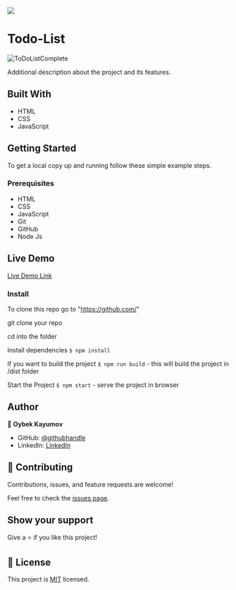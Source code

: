 ![](https://img.shields.io/badge/Microverse-blueviolet)

# Todo-List

![ToDoListComplete](https://user-images.githubusercontent.com/85465559/148974405-9a2e8701-bed0-4d24-a49c-9fc7bc6fd5cf.png)

Additional description about the project and its features.

## Built With

- HTML
- CSS
- JavaScript

## Getting Started

To get a local copy up and running follow these simple example steps.

### Prerequisites

- HTML
- CSS
- JavaScript
- Git
- GitHub
- Node Js

## Live Demo

[Live Demo Link]()

### Install

To clone this repo go to "https://github.com/"

git clone your repo

cd into the folder

Install dependencies `$ npm install`

If you want to build the project `$ npm run build` - this will build the project in /dist folder

Start the Project `$ npm start` - serve the project in browser

## Author

👤 **Oybek Kayumov**

- GitHub: [@githubhandle](https://github.com/)
- LinkedIn: [LinkedIn](https://www.linkedin.com/)

## 🤝 Contributing

Contributions, issues, and feature requests are welcome!

Feel free to check the [issues page](https://github.com/).

## Show your support

Give a ⭐️ if you like this project!

## 📝 License

This project is [MIT](./MIT.md) licensed.
